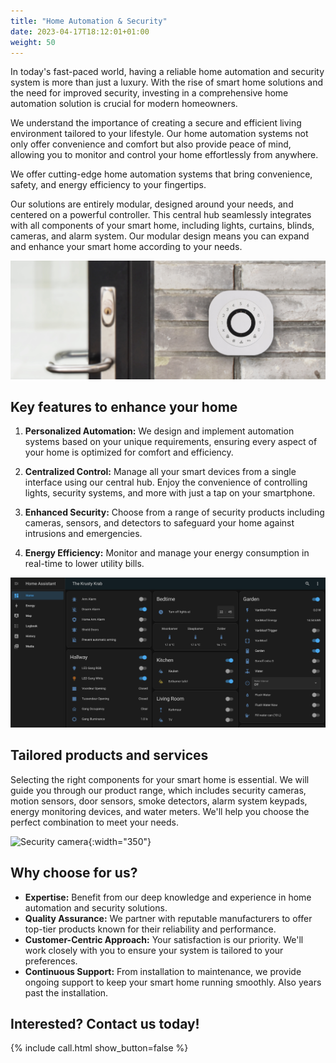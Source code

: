 ```yaml
---
title: "Home Automation & Security"
date: 2023-04-17T18:12:01+01:00
weight: 50
---
```


In today's fast-paced world, having a reliable home automation and security system is more than just a luxury. With the rise of smart home solutions and the need for improved security, investing in a comprehensive home automation solution is crucial for modern homeowners.

We understand the importance of creating a secure and efficient living environment tailored to your lifestyle. Our home automation systems not only offer convenience and comfort but also provide peace of mind, allowing you to monitor and control your home effortlessly from anywhere.

We offer cutting-edge home automation systems that bring convenience, safety, and energy efficiency to your fingertips. 

Our solutions are entirely modular, designed around your needs, and centered on a powerful controller. This central hub seamlessly integrates with all components of your smart home, including lights, curtains, blinds, cameras, and alarm system. Our modular design means you can expand and enhance your smart home according to your needs.

![Alarm system keypad](/images/keypad.jpg)

## Key features to enhance your home

1. **Personalized Automation:** We design and implement automation systems based on your unique requirements, ensuring every aspect of your home is optimized for comfort and efficiency.

1. **Centralized Control:** Manage all your smart devices from a single interface using our central hub. Enjoy the convenience of controlling lights, security systems, and more with just a tap on your smartphone.

1. **Enhanced Security:** Choose from a range of security products including cameras, sensors, and detectors to safeguard your home against intrusions and emergencies.

1. **Energy Efficiency:** Monitor and manage your energy consumption in real-time to lower utility bills.

![Dashboard](/images/dashboard.png)

## Tailored products and services

Selecting the right components for your smart home is essential. We will guide you through our product range, which includes security cameras, motion sensors, door sensors, smoke detectors, alarm system keypads, energy monitoring devices, and water meters. We'll help you choose the perfect combination to meet your needs.

![Security camera](/images/camera.png){:width="350"}

## Why choose for us?

* **Expertise:** Benefit from our deep knowledge and experience in home automation and security solutions.
* **Quality Assurance:** We partner with reputable manufacturers to offer top-tier products known for their reliability and performance.
* **Customer-Centric Approach:** Your satisfaction is our priority. We'll work closely with you to ensure your system is tailored to your preferences.
* **Continuous Support:** From installation to maintenance, we provide ongoing support to keep your smart home running smoothly. Also years past the installation.

## Interested? Contact us today!

{% include call.html show_button=false %}